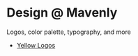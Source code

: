 # Design @ Mavenly
Logos, color palette, typography, and more

- [Yellow Logos](https://github.com/Mavenly/design/raw/master/mavenly-yellow-logo.zip)


